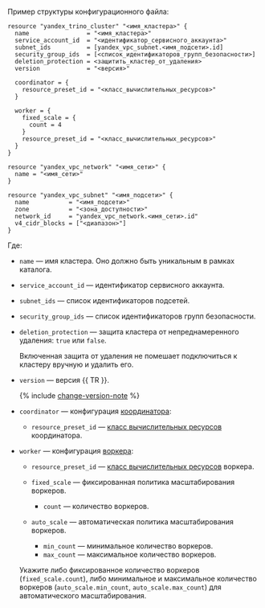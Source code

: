 Пример структуры конфигурационного файла:

```hcl
resource "yandex_trino_cluster" "<имя_кластера>" {
  name                = "<имя_кластера>"
  service_account_id  = "<идентификатор_сервисного_аккаунта>"
  subnet_ids          = [yandex_vpc_subnet.<имя_подсети>.id]
  security_group_ids  = [<список_идентификаторов_групп_безопасности>]
  deletion_protection = <защитить_кластер_от_удаления>
  version             = "<версия>"

  coordinator = {
    resource_preset_id = "<класс_вычислительных_ресурсов>"
  }

  worker = {
    fixed_scale = {
      count = 4
    }
    resource_preset_id = "<класс_вычислительных_ресурсов>"
  }
}

resource "yandex_vpc_network" "<имя_сети>" {
  name = "<имя_сети>"
}

resource "yandex_vpc_subnet" "<имя_подсети>" {
  name           = "<имя_подсети>"
  zone           = "<зона_доступности>"
  network_id     = "yandex_vpc_network.<имя_сети>.id"
  v4_cidr_blocks = ["<диапазон>"]
}
```

Где:

* `name` — имя кластера. Оно должно быть уникальным в рамках каталога.
* `service_account_id` — идентификатор сервисного аккаунта.
* `subnet_ids` — список идентификаторов подсетей.
* `security_group_ids` — список идентификаторов групп безопасности.
* `deletion_protection` — защита кластера от непреднамеренного удаления: `true` или `false`.

    Включенная защита от удаления не помешает подключиться к кластеру вручную и удалить его.

* `version` — версия {{ TR }}.
    
    {% include [change-version-note](../change-version-note.md) %}

* `coordinator` — конфигурация [координатора](../../../managed-trino/concepts/index.md#coordinator):

    * `resource_preset_id` — [класс вычислительных ресурсов](../../../managed-trino/concepts/instance-types.md) координатора.

* `worker` — конфигурация [воркера](../../../managed-trino/concepts/index.md#workers):

    * `resource_preset_id` — [класс вычислительных ресурсов](../../../managed-trino/concepts/instance-types.md) воркера.

    * `fixed_scale` — фиксированная политика масштабирования воркеров.

        * `count` — количество воркеров.

    * `auto_scale` — автоматическая политика масштабирования воркеров.

        * `min_count` — минимальное количество воркеров.
        * `max_count` — максимальное количество воркеров.

    Укажите либо фиксированное количество воркеров (`fixed_scale.count`), либо минимальное и максимальное количество воркеров (`auto_scale.min_count`, `auto_scale.max_count`) для автоматического масштабирования.
